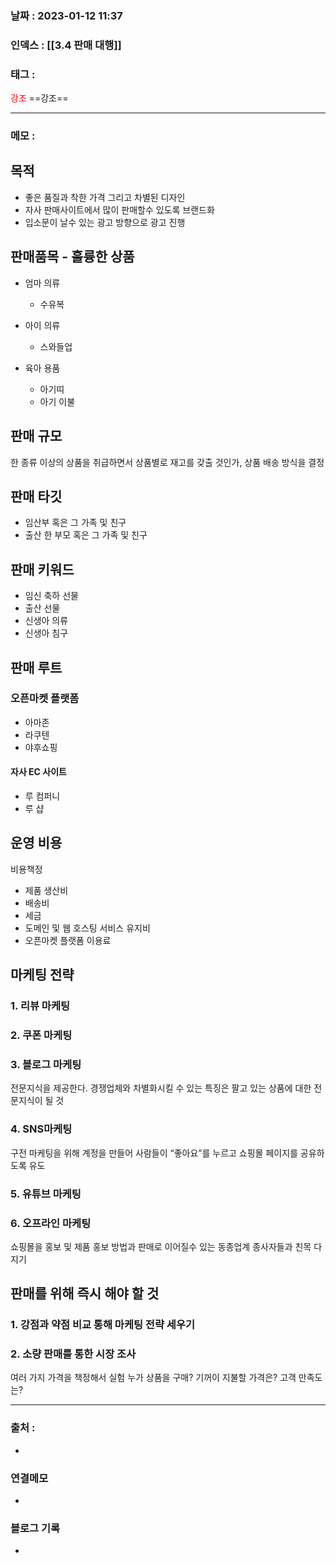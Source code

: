 
### 날짜 :  2023-01-12 11:37

### 인덱스 : [[3.4 판매 대행]]

### 태그 :

<span style="color: red">강조</span> ==강조==

----

### 메모 :


## 목적
 
- 좋은 품질과 착한 가격 그리고 차별된 디자인
- 자사 판매사이트에서 많이 판매할수 있도록 브랜드화
- 입소문이 날수 있는 광고 방향으로 광고 진행

## 판매품목 - 훌륭한 상품

- 엄마 의류
	- 수유복

- 아이 의류
	- 스와들업

- 육아 용품
	- 아기띠
	- 아기 이불

## 판매 규모

한 종류 이상의 상품을 취급하면서 상품별로 재고를 갖출 것인가,
상품 배송 방식을 결정


## 판매 타깃

- 임산부 혹은 그 가족 및 친구
- 출산 한 부모 혹은 그 가족 및 친구

## 판매 키워드

- 임신 축하 선물
- 출산 선물
- 신생아 의류
- 신생아 침구 

## 판매 루트

### 오픈마켓 플랫폼

- 아마존
- 라쿠텐
- 야후쇼핑

#### 자사 EC 사이트 
- 루 컴퍼니
- 루 샵

## 운영 비용

비용책정
- 제품 생산비
- 배송비 
- 세금 
- 도메인 및 웹 호스팅 서비스 유지비
- 오픈마켓 플랫폼 이용료


## 마케팅 전략

### 1. 리뷰 마케팅

### 2. 쿠폰 마케팅

### 3. 블로그 마케팅

전문지식을 제공한다. 경쟁업체와 차별화시킬 수 있는 특징은 팔고 있는 상품에 대한 전문지식이 될 것

### 4. SNS마케팅

구전 마케팅을 위해 계정을 만들어 사람들이 “좋아요”를 누르고 쇼핑몰 페이지를 공유하도록 유도

### 5. 유튜브 마케팅

### 6. 오프라인 마케팅

쇼핑몰을 홍보 및 제품 홍보 방법과 판매로 이어질수 있는 동종업계 종사자들과 친목 다지기


## 판매를 위해 즉시 해야 할 것


### 1. 강점과 약점 비교 통해 마케팅 전략 세우기

### 2. 소량 판매를 통한 시장 조사

여러 가지 가격을 책정해서 실험
누가 상품을 구매?
기꺼이 지불할 가격은?
고객 만족도는?




----
### 출처 :
- 


### 연결메모
- 

### 블로그 기록
- 


